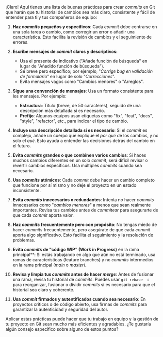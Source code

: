 ¡Claro! Aquí tienes una lista de buenas prácticas para crear *commits* en Git que harán que tu historial de cambios sea más claro, consistente y fácil de entender para ti y tus compañeros de equipo:

1. **Haz *commits* pequeños y específicos**: Cada *commit* debe centrarse en una sola tarea o cambio, como corregir un error o añadir una característica. Esto facilita la revisión de cambios y el seguimiento de errores.

2. **Escribe mensajes de *commit* claros y descriptivos**: 
   - Usa el presente de indicativo ("Añade función de búsqueda" en lugar de "Añadido función de búsqueda").
   - Sé breve pero específico; por ejemplo, "*Corrige bug en validación de formulario*" en lugar de solo "*Correcciones*".
   - Evita mensajes vagos como "Cambios menores" o "Arreglos".

3. **Sigue una convención de mensajes**: Usa un formato consistente para los mensajes. Por ejemplo:
   - **Estructura**: Título (breve, de 50 caracteres), seguido de una descripción más detallada si es necesario.
   - **Prefijo**: Algunos equipos usan etiquetas como "fix", "feat", "docs", "style", "refactor", etc., para indicar el tipo de cambio.

4. **Incluye una descripción detallada si es necesario**: Si el *commit* es complejo, añade un cuerpo que explique el *por qué* de los cambios, y no solo el *qué*. Esto ayuda a entender las decisiones detrás del cambio en el futuro.

5. **Evita *commits* grandes o que combinen varios cambios**: Si haces muchos cambios diferentes en un solo *commit*, será difícil revisar o revertir cambios específicos. Usa múltiples *commits* cuando sea necesario.

6. **Usa *commits* atómicos**: Cada *commit* debe hacer un cambio completo que funcione por sí mismo y no deje el proyecto en un estado inconsistente.

7. **Evita *commits* innecesarios o redundantes**: Intenta no hacer *commits* innecesarios como "*cambios menores*" a menos que sean realmente importantes. Revisa tus cambios antes de *commitear* para asegurarte de que cada *commit* aporta valor.

8. **Haz *commits* frecuentemente pero con propósito**: No tengas miedo de hacer *commits* frecuentemente, pero asegúrate de que cada *commit* aporta algo significativo. Esto facilita el seguimiento y la resolución de problemas.

9. **Evita *commits* de "código WIP" (Work in Progress)** en la rama principal**: Si estás trabajando en algo que aún no está terminado, usa ramas de características (feature branches) y no *commits* intermedios en la rama principal (*main* o *master*).

10. **Revisa y limpia tus *commits* antes de hacer *merge***: Antes de fusionar una rama, revisa tu historial de *commits*. Puedes usar `git rebase -i` para reorganizar, fusionar o dividir *commits* si es necesario para que el historial sea claro y coherente.

11. **Usa *commit* firmados y autentificados cuando sea necesario**: En proyectos críticos o de código abierto, usa firmas de *commits* para garantizar la autenticidad y seguridad del autor.

Aplicar estas prácticas puede hacer que tu trabajo en equipo y la gestión de tu proyecto en Git sean mucho más eficientes y agradables. ¿Te gustaría algún consejo específico sobre alguno de estos puntos?
